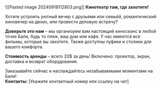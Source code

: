 ![[Pasted image 20240918112803.png]]
**Кинотеатр там, где захотите!**  

Хотите устроить уютный вечер с друзьями или семьёй, романтический киновечер на двоих, или провести деловую встречу?  
  
**Доверьте это нам** – мы организуем вам настоящий киносеанс в любой точке Бали, будь то пляж, ваш дом или кафе. У нас имеются все фильмы, которые вы захотите. Также доступны пуфики и столики для вашего комфорта.  

**Стоимость аренды** – всего 20$ за день! Включено: проектор, экран, доставка и возврат оборудования.  

Заказывайте сейчас и наслаждайтесь незабываемыми моментами на Бали!  
**Контакты:** [Укажите контактный номер или ссылку на чат]
